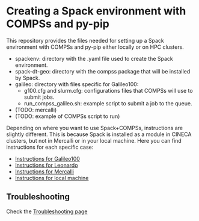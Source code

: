 # Creating a Spack environment with COMPSs and py-pip
This repository provides the files needed for setting up a Spack environment with COMPSs and py-pip either locally or on HPC clusters.
- spackenv: directory with the .yaml file used to create the Spack environment.
- spack-dt-geo: directory with the compss package that will be installed by Spack.
- galileo: directory with files specific for Galileo100:
   - g100.cfg and slurm.cfg: configurations files that COMPSs will use to submit jobs.
   - run_compss_galileo.sh: example script to submit a job to the queue.
- (TODO: mercalli)
- (TODO: example of COMPSs script to run)

Depending on where you want to use Spack+COMPSs, instructions are slightly different. This is because Spack is installed as a module in CINECA clusters, but not in Mercalli or in your local machine. Here you can find instructions for each specific case:   
- [Instructions for Galileo100](https://dtgeoeu-wp6-tsunamis.github.io/dt-geo-wp6-docs/spack-and-compss/galileo/)
- [Instructions for Leonardo](https://dtgeoeu-wp6-tsunamis.github.io/dt-geo-wp6-docs/spack-and-compss/leonardo/)
- [Instructions for Mercalli](https://dtgeoeu-wp6-tsunamis.github.io/dt-geo-wp6-docs/spack-and-compss/mercalli/)
- [Instructions for local machine](https://dtgeoeu-wp6-tsunamis.github.io/dt-geo-wp6-docs/spack-and-compss/local/)



## Troubleshooting
Check the [Troubleshooting page](https://dtgeoeu-wp6-tsunamis.github.io/dt-geo-wp6-docs/spack-and-compss/troubleshooting/)
